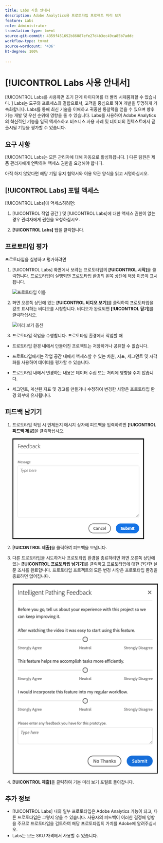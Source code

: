 ```yaml
---
title: Labs 사용 안내서
description: Adobe Analytics용 프로토타입 프로젝트 미리 보기
feature: Labs
role: Administrator
translation-type: tm+mt
source-git-commit: 4359f451692b86087efe27d4b3ec49ca85b7addc
workflow-type: tm+mt
source-wordcount: '436'
ht-degree: 100%

---
```




# [!UICONTROL Labs 사용 안내서]

[!UICONTROL Labs를 사용하면 초기 단계 아이디어를 더 빨리 시제품화할 수 있습니다. ] Labs는 도구와 프로세스의 결합으로서, 고객을 중심으로 하여 개발을 투명하게 가속화합니다. Labs를 통해 최신 기술을 이해하고 귀중한 통찰력을 얻을 수 있으며 향후 기능 개발 및 우선 순위에 영향을 줄 수 있습니다. Labs를 사용하여 Adobe Analytics의 혁신적인 기능을 일찍 액세스하고 비즈니스 사용 사례 및 데이터의 컨텍스트에서 곧 출시될 기능을 평가할 수 있습니다.

## 요구 사항

[!UICONTROL Labs는 모든 관리자에 대해 자동으로 활성화됩니다. ] 다른 팀원은 제품 관리자에게 연락하여 액세스 권한을 요청해야 합니다.

아직 하지 않았다면 해당 기밀 유지 협약서와 이용 약관 양식을 읽고 서명하십시오.

## [!UICONTROL Labs] 포털 액세스

[!UICONTROL Labs]에 액세스하려면:

1. [!UICONTROL 작업 공간 ] 및 [!UICONTROL Labs]에 대한 액세스 권한이 없는 경우 관리자에게 권한을 요청하십시오.

1. **[!UICONTROL Labs]** 탭을 클릭합니다.

## 프로토타입 평가

프로토타입을 실행하고 평가하려면

1. [!UICONTROL Labs] 화면에서 보려는 프로토타입의 **[!UICONTROL 시작]**&#x200B;을 클릭합니다. 프로토타입이 실행되면 프로토타입 환경의 왼쪽 상단에 해당 이름이 표시됩니다.

   ![프로토타입 이름](https://user-images.githubusercontent.com/29133525/58670566-c03b6c00-82fc-11e9-8b29-ee34260c4024.png)

1. 화면 오른쪽 상단에 있는 **[!UICONTROL 비디오 보기]**&#x200B;를 클릭하여 프로토타입을 강조 표시하는 비디오를 시청합니다. 비디오가 완료되면 **[!UICONTROL 닫기]**&#x200B;를 클릭하십시오.

   ![미리 보기 옵션](https://user-images.githubusercontent.com/29133525/58670261-a2213c00-82fb-11e9-88db-cc839c98fdab.png)

1. 프로토타입 작업을 수행합니다. 프로토타입 환경에서 작업할 때

* 프로토타입 환경 내에서 만들어진 프로젝트는 저장하거나 공유할 수 없습니다.

* 프로토타입에서는 작업 공간 내에서 액세스할 수 있는 차원, 지표, 세그먼트 및 시각화를 사용하여 데이터를 평가할 수 있습니다.

* 프로토타입 내에서 변경하는 내용은 데이터 수집 또는 처리에 영향을 주지 않습니다.

* 세그먼트, 계산된 지표 및 경고를 만들거나 수정하여 변경한 사항은 프로토타입 환경 외부에 유지됩니다.

## 피드백 남기기

1. 프로토타입 작업 시 언제든지 메시지 상자에 피드백을 입력하려면 **[!UICONTROL 피드백 제공]**&#x200B;을 클릭하십시오.

   ![feedback_box](assets/give_feedback.png)

1. **[!UICONTROL 제출]**&#x200B;을 클릭하여 피드백을 보냅니다.

1. 다른 프로토타입을 시도하거나 프로토타입 환경을 종료하려면 화면 오른쪽 상단에 있는 **[!UICONTROL 프로토타입 남기기]**&#x200B;를 클릭하고 프로토타입에 대한 간단한 설문 조사를 완료합니다. 프로토타입 프로젝트의 모든 변경 사항은 프로토타입 환경을 종료하면 없어집니다.

   ![새 피드백 상자](assets/short-survey.png)

1. **[!UICONTROL 제출]**&#x200B;을 클릭하여 기본 미리 보기 포털로 돌아갑니다.

## 추가 정보

* [!UICONTROL Labs] 내의 일부 프로토타입은 Adobe Analytics 기능이 되고, 다른 프로토타입은 그렇지 않을 수 있습니다. 사용자의 피드백이 이러한 결정에 영향을 주므로 프로토타입을 검토하여 해당 프로토타입의 가치를 Adobe에 알려주십시오.
* Labs는 모든 SKU 자격에서 사용할 수 있습니다.
